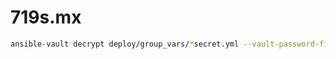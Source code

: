 # 719s.mx

~~~sh
ansible-vault decrypt deploy/group_vars/*secret.yml --vault-password-file .ansible-vault-pass
~~~
